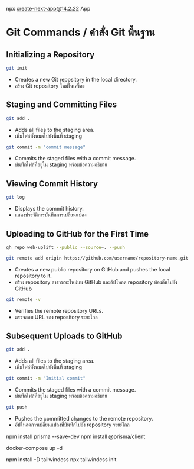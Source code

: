 npx create-next-app@14.2.22 App

# Git Commands / คำสั่ง Git พื้นฐาน

## Initializing a Repository
```sh
git init
```
- Creates a new Git repository in the local directory.
- สร้าง Git repository ใหม่ในเครื่อง

## Staging and Committing Files
```sh
git add .
```
- Adds all files to the staging area.
- เพิ่มไฟล์ทั้งหมดไปยังพื้นที่ staging

```sh
git commit -m "commit message"
```
- Commits the staged files with a commit message.
- บันทึกไฟล์ที่อยู่ใน staging พร้อมข้อความอธิบาย

## Viewing Commit History
```sh
git log
```
- Displays the commit history.
- แสดงประวัติการบันทึกการเปลี่ยนแปลง

## Uploading to GitHub for the First Time
```sh
gh repo web-uplift --public --source=. --push

git remote add origin https://github.com/username/repository-name.git

```
- Creates a new public repository on GitHub and pushes the local repository to it.
- สร้าง repository สาธารณะใหม่บน GitHub และอัปโหลด repository ท้องถิ่นไปยัง GitHub

```sh
git remote -v
```
- Verifies the remote repository URLs.
- ตรวจสอบ URL ของ repository ระยะไกล

## Subsequent Uploads to GitHub
```sh
git add .
```
- Adds all files to the staging area.
- เพิ่มไฟล์ทั้งหมดไปยังพื้นที่ staging

```sh
git commit -m "Initial commit"
```
- Commits the staged files with a commit message.
- บันทึกไฟล์ที่อยู่ใน staging พร้อมข้อความอธิบาย

```sh
git push
```
- Pushes the committed changes to the remote repository.
- อัปโหลดการเปลี่ยนแปลงที่บันทึกไปยัง repository ระยะไกล


npm install prisma --save-dev
npm install @prisma/client

docker-compose up -d

npm install -D tailwindcss
npx tailwindcss init